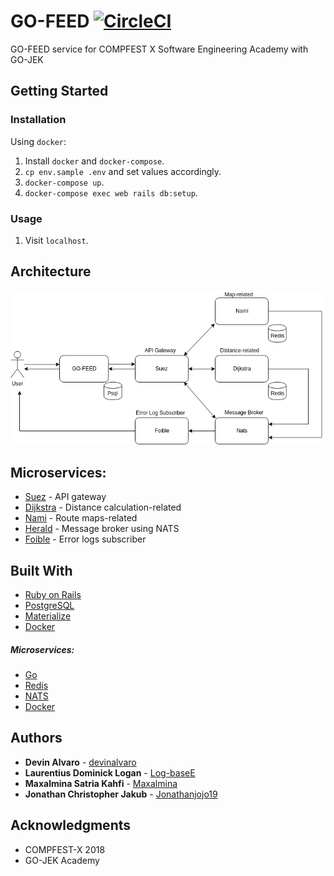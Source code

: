 # GO-FEED [![CircleCI](https://circleci.com/gh/cfx-cv/go-feed.svg?style=svg)](https://circleci.com/gh/cfx-cv/go-feed)

GO-FEED service for COMPFEST X Software Engineering Academy with GO-JEK


## Getting Started

### Installation

Using `docker`:

1. Install `docker` and `docker-compose`.
2. `cp env.sample .env` and set values accordingly.
3. `docker-compose up`.
4. `docker-compose exec web rails db:setup`.

### Usage

1. Visit `localhost`.

## Architecture
<img src="img/arch.png" alt="architecture" width="800px"/>

## Microservices:

* [Suez](https://github.com/cfx-cv/suez) - API gateway
* [Dijkstra](https://github.com/cfx-cv/dijkstra) - Distance calculation-related
* [Nami](https://github.com/cfx-cv/nami) - Route maps-related
* [Herald](https://github.com/cfx-cv/herald) - Message broker using NATS
* [Foible](https://github.com/cfx-cv/foible) - Error logs subscriber

## Built With

* [Ruby on Rails](https://rubyonrails.org/)
* [PostgreSQL](https://www.postgresql.org/)
* [Materialize](https://materializecss.com/)
* [Docker](https://www.docker.com/)

##### Microservices:

* [Go](https://golang.org/)
* [Redis](https://redis.io/)
* [NATS](https://www.nats.io/)
* [Docker](https://www.docker.com/)

## Authors

* **Devin Alvaro** - [devinalvaro](https://github.com/devinalvaro)
* **Laurentius Dominick Logan** - [Log-baseE](https://github.com/Log-baseE)
* **Maxalmina Satria Kahfi** - [Maxalmina](https://github.com/Maxalmina)
* **Jonathan Christopher Jakub** - [Jonathanjojo19](https://github.com/Jonathanjojo19)

## Acknowledgments

* COMPFEST-X 2018
* GO-JEK Academy
